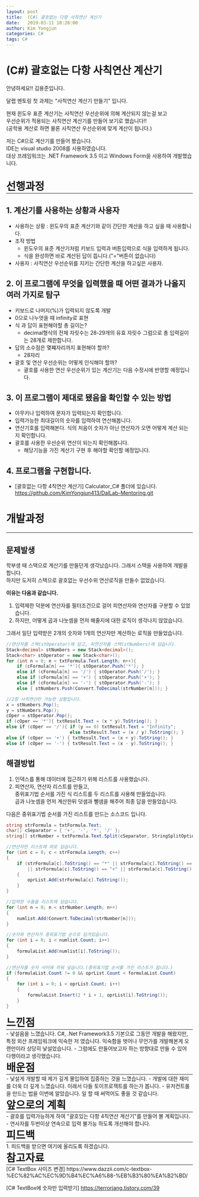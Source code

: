 ```yaml
---
layout: post
title:  (C#) 괄호없는 다항 사칙연산 계산기
date:   2019-03-11 10:28:00
author: Kim Yongjun
categories: C#
tags: C#
---
```


# (C#) 괄호없는 다항 사칙연산 계산기

안녕하세요!! 김용준입니다.

달랩 멘토링 첫 과제는 "사칙연산 계산기 만들기" 입니다.  

현재 윈도우 표준 계산기는 사칙연산 우선순위에 의해 계산되지 않는걸 보고   
우선순위가 적용되는 사칙연산 계산기를 만들어 보기로 했습니다!!  
(공학용 계산로 하면 물론 사칙연산 우선순위에 맞게 계산이 됩니다.)


저는 C#으로 계산기를 만들어 봤습니다.  
IDE는 visual studio 2008를 사용하였습니다.  
대상 프레임워크는 .NET Framework 3.5 이고 Windows Form을 사용하여 개발했습니다.
<br><br>

<h1 style="margin:0px;"> 선행과정 </h1>
<hr style="height:1px; margin:0px;">


## 1. 계산기를 사용하는 상황과 사용자
- 사용하는 상황 : 윈도우의 표준 계산기와 같이 간단한 계산을 하고 싶을 때 사용합니다.
- 조작 방법
  - 윈도우의 표준 계산기처럼 키보드 입력과 버튼입력으로 식을 입력하게 됩니다.
  - 식을 완성하면 바로 계산된 답이 뜹니다.("="버튼이 없습니다)
- 사용자 : 사칙연산 우선순위를 지키는 간단한 계산을 하고싶은 사용자.

## 2. 이 프로그램에 무엇을 입력했을 때 어떤 결과가 나올지 여러 가지로 탐구
- 키보드로 나머지(%)가 입력되지 않도록 개발
- 0으로 나누엇을 때 infinity로 표현
- 식 과 답이 표현해야할 총 길이는?
  - decimal형식의 전체 자릿수는 28-29개의 유효 자릿수 그럼으로 총 입력길이는 28개로 제한합니다.
- 답의 소수점은 몇쨰자리까지 표현해야 할까?
  - 28자리
- 괄호 및 연산 우선순위는 어떻게 인식해야 할까?
  - 괄호를 사용한 연산 우선순위가 있는 계산기는 다음 수정시에 반영할 예정입니다.

## 3. 이 프로그램이 제대로 됐음을 확인할 수 있는 방법
- 아무키나 입력하여 문자가 입력되는지 확인합니다.
- 입력가능한 최대길이의 숫자를 입력하여 연산해봅니다.
- 연산기호를 입력해본다. 식의 처음이 숫자가 아닌 연산자가 오면 어떻게 계산 되는지 확인합니다.
- 괄호를 사용한 우선순위 연산이 되는지 확인해봅니다.
  - 해당기능을 가진 계산기 구현 후 해야할 확인할 예정입니다.

## 4. 프로그램을 구현합니다.
- [괄호없는 다항 4칙연산 계산기] Calculator_C# 폴더에 있습니다.<br>
https://github.com/KimYongjun413/DalLab-Mentoring.git

<h1> 개발과정 </h1>
<hr style="height:1px; margin:0px;">

## 문제발생
학부생 때 스택으로 계산기를 만들던게 생각났습니다. 그래서 스택을 사용하여 개발을 합니다.  
하지만 도저히 스택으로 괄호없는 우선수위 연산로직을 만들수 없었습니다.

<b>이유는 다음과 같습니다.</b>  
1. 입력제한 덕분에 연산자를 필터조건으로 걸어 피연산자와 연산자를 구분할 수 있었습니다.  
2. 하지만, 어떻게 곱과 나눗셈을 먼저 해줄지에 대한 로직이 생각나지 않았습니다. 

그래서 일단 입력받은 2개의 숫자와 1개의 연산자만 계산하는 로직을 만들었습니다.

```C#
//연산자를 스택(stOperator)에 담고, 피연산자를 스택(stNumbers)에 담습니다.
Stack<decimal> stNumbers = new Stack<decimal>();
Stack<char> stOperator = new Stack<char>();
for (int n = 0; n < txtFormula.Text.Length; n++){
    if (cFormula[n] == '*'){ stOperator.Push('*'); }
    else if (cFormula[n] == '/') { stOperator.Push('/'); }
    else if (cFormula[n] == '+') { stOperator.Push('+'); }
    else if (cFormula[n] == '-') { stOperator.Push('-'); }   
    else { stNumbers.Push(Convert.ToDecimal(strNumber[n])); }

//2항 사칙연산만 가능한 상황입니다.
x = stNumbers.Pop();
y = stNumbers.Pop();
cOper = stOperator.Pop();
if (cOper == '*'){ txtResult.Text = (x * y).ToString(); }
else if (cOper == '/'){ if (y == 0) txtResult.Text = "Infinity";
                        else txtResult.Text = (x / y).ToString(); }
else if (cOper == '+') { txtResult.Text = (x + y).ToString(); }
else if (cOper == '-') { txtResult.Text = (x - y).ToString(); }
```


## 해결방법
1. 인덱스를 통해 데이터에 접근하기 위해 리스트를 사용했습니다.  
2. 피연산자, 연산자 리스트를 만들고,   
중위표기법 순서를 가진 식 리스트를 두 리스트를 사용해 만들었습니다.  
곱과 나눗셈을 먼저 계산한뒤 덧샘과 뺄샘을 해주어 최종 답을 만들었습니다.

다음은 중위표기법 순서를 가진 리스트를 만드는 소스코드 입니다.
```C#
string strFormula = txtFormula.Text;
char[] cSeparator = { '+', '-', '*', '/' };
string[] strNumber = txtFormula.Text.Split(cSeparator, StringSplitOptions.RemoveEmptyEntries);

//연산자만 리스트에 따로 담습니다.
for (int c = 0; c < strFormula.Length; c++)
{
    if (strFormula[c].ToString() == "*" || strFormula[c].ToString() == "/"
        || strFormula[c].ToString() == "+" || strFormula[c].ToString() == "-")
    {
        oprList.Add(strFormula[c].ToString());
    }
}

//입력한 수들을 리스트에 담습니다.
for (int n = 0; n < strNumber.Length; n++)
{
    numlist.Add(Convert.ToDecimal(strNumber[n]));
}                       

//숫자와 연산자가 중위표기법 순으로 담겨있습니다.
for (int i = 0; i < numlist.Count; i++)
{
    formulaList.Add(numlist[i].ToString());
}

//연산자를 숫자 사이에 끼워 넣습니다.(중위표기법 순서를 가진 리스트가 됩니다.)
if (formulaList.Count != 0 && oprList.Count < formulaList.Count)
{
    for (int i = 0; i < oprList.Count; i++)
    {
        formulaList.Insert(2 * i + 1, oprList[i].ToString());
    }
}
```


<h1 style="margin:0px;"> 느낀점 </h1>
<hr style="height:1px; margin:0px;">
- 낯설음을 느꼈습니다.
C#, .Net Framework3.5 기본으로 그동안 개발을 해왔지만, 특정 외산 프레임워크에 익숙한 저 였습니다.
익숙함을 벗어나 무언가를 개발해본게 오랜만이라 상당히 낯설었습니다.
- 그럼에도 만들어보고자 하는 방향대로 만들 수 있어 다행이라고 생각했습니다.

<h1 style="margin:0px;"> 배운점 </h1>
<hr style="height:1px; margin:0px;">
- 낯설게 개발할 때 제가 깊게 몰입하여 집중하는 것을 느꼈습니다.
- 개발에 대한 재미를 더욱 더 깊게 느꼈습니다. 이래서 다들 토이프로젝트를 하는가 봅니다.
- 유저컨트롤을 만드는 법을 이번에 알았습니다. 일 할 때 써먹어도 좋을 것 같습니다.

<h1 style="margin:0px;"> 앞으로의 계획 </h1>
<hr style="height:1px; margin:0px;">
- 괄호를 입력가능하게 하여 "괄호있는 다항 4칙연산 계산기"를 만들어 볼 계획입니다.
- 연사자를 두번이상 연속으로 입력 불가능 하도록 개선해야 합니다.

<h1 style="margin:0px;"> 피드백 </h1>
<hr style="height:1px; margin:0px;">
1. 피드백을 받으면 여기에 올리도록 하겠습니다.

<h1 style="margin:0px;"> 참고자료 </h1>
<hr style="height:1px; margin:0px;">
[C# TextBox 사이즈 변경] https://www.dazzii.com/c-textbox-%EC%82%AC%EC%9D%B4%EC%A6%88-%EB%B3%80%EA%B2%BD/

[C# TextBox에 숫자만 입력받기] https://terrorjang.tistory.com/39